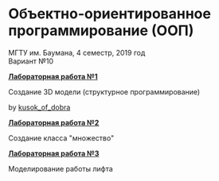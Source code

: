 # Объектно-ориентированное программирование (ООП)

МГТУ им. Баумана, 4 семестр, 2019 год  
Вариант №10

[**Лабораторная работа №1**](https://github.com/anastasialavrova/bmstu_OOP/tree/master/lab_01)

Создание 3D модели (структурное программирование)

by [kusok_of_dobra](https://github.com/kuso4egdobra)

[**Лабораторная работа №2**](https://github.com/anastasialavrova/bmstu_OOP/tree/master/lab_02/ConsoleApplication3)

Создание класса "множество"

[**Лабораторная работа №3**](https://github.com/anastasialavrova/bmstu_OOP/tree/master/lab_03)

Моделирование работы лифта
